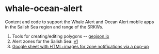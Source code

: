 # whale-ocean-alert
Content and code to support the Whale Alert and Ocean Alert mobile apps in the Salish Sea region and range of the SRKWs.

1. Tools for creating/editing polygons -- [geojson.io](https://geojson.io/#map=6.44/49.18/-124.952)
2. Alert zones for the Salish Sea: [v1](whale-alert-areas-v1.geojson)
3. [Google sheet with HTML+images for zone notifications via a pop-up](https://docs.google.com/spreadsheets/d/18SWEHxLyWd7xaXwC9UQFBykCssJp8cHFcqmDhqmZDc8/edit#gid=0) 
